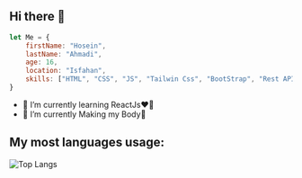## Hi there 👋

```javascript
let Me = {
    firstName: "Hosein",
    lastName: "Ahmadi",
    age: 16,
    location: "Isfahan",
    skills: ["HTML", "CSS", "JS", "Tailwin Css", "BootStrap", "Rest API", "Regex", "Git", "Github..."]
}
```

- 🔭 I’m currently learning ReactJs❤️‍🔥
- 🌱 I’m currently Making my Body💪

## My most languages usage:
![Top Langs](https://github-readme-stats.vercel.app/api/top-langs/?username=Hosein-Ahmadi&layout=pie)
